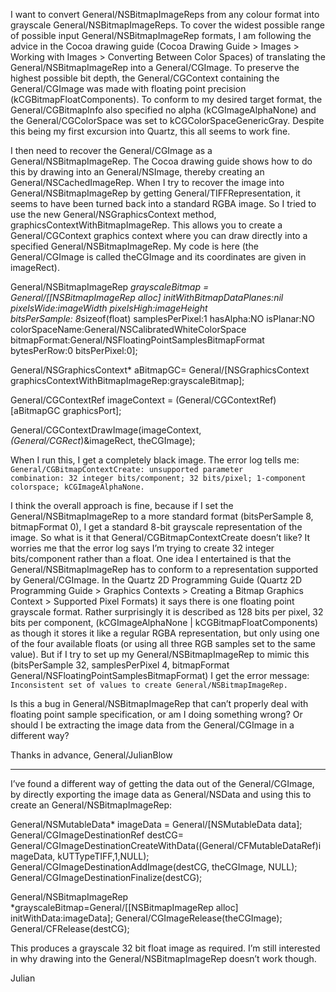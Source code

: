 

I want to convert General/NSBitmapImageReps from any colour format into grayscale General/NSBitmapImageReps. To cover the widest possible range of possible input General/NSBitmapImageRep formats, I am following the advice in the Cocoa drawing guide (Cocoa Drawing Guide > Images > Working with Images > Converting Between Color Spaces) of translating the General/NSBitmapImageRep into a General/CGImage. To preserve the highest possible bit depth, the General/CGContext containing the General/CGImage was made with floating point precision (kCGBitmapFloatComponents). To conform to my desired target format, the General/CGBitmapInfo also specified no alpha (kCGImageAlphaNone) and the General/CGColorSpace was set to kCGColorSpaceGenericGray. Despite this being my first excursion into Quartz, this all seems to work fine.

I then need to recover the General/CGImage as a General/NSBitmapImageRep. The Cocoa drawing guide shows how to do this by drawing into an General/NSImage, thereby creating an General/NSCachedImageRep. When I try to recover the image into General/NSBitmapImageRep by getting General/TIFFRepresentation, it seems to have been turned back into a standard RGBA image. So I tried to use the new General/NSGraphicsContext method, graphicsContextWithBitmapImageRep. This allows you to create a General/CGContext graphics context where you can draw directly into a specified General/NSBitmapImageRep. My code is here (the General/CGImage is called theCGImage and its coordinates are given in imageRect).

    
General/NSBitmapImageRep *grayscaleBitmap = General/[[NSBitmapImageRep alloc] initWithBitmapDataPlanes:nil 
				pixelsWide:imageWidth pixelsHigh:imageHeight  
				bitsPerSample: 8*sizeof(float)
				samplesPerPixel:1 
				hasAlpha:NO
				isPlanar:NO
				colorSpaceName:General/NSCalibratedWhiteColorSpace  
				bitmapFormat:General/NSFloatingPointSamplesBitmapFormat 
				bytesPerRow:0
				bitsPerPixel:0];

General/NSGraphicsContext* aBitmapGC=
		General/[NSGraphicsContext graphicsContextWithBitmapImageRep:grayscaleBitmap];

General/CGContextRef imageContext = (General/CGContextRef)[aBitmapGC graphicsPort];

General/CGContextDrawImage(imageContext, *(General/CGRect*)&imageRect, theCGImage);


When I run this, I get a completely black image. The error log tells me:
<code>
General/CGBitmapContextCreate: unsupported parameter combination: 32 integer bits/component; 32 bits/pixel; 1-component colorspace; kCGImageAlphaNone.
</code>


I think the overall approach is fine, because if I set the General/NSBitmapImageRep to a more standard format (bitsPerSample 8, bitmapFormat 0), I get a standard 8-bit grayscale representation of the image. So what is it that General/CGBitmapContextCreate doesn’t like? It worries me that the error log says I’m trying to create 32 integer bits/component rather than a float. One idea I entertained is that the General/NSBitmapImageRep has to conform to a representation supported by General/CGImage. In the Quartz 2D Programming Guide (Quartz 2D Programming Guide > Graphics Contexts > Creating a Bitmap Graphics Context > Supported Pixel Formats) it says there is one floating point grayscale format. Rather surprisingly it is described as 128 bits per pixel, 32 bits per component, (kCGImageAlphaNone | kCGBitmapFloatComponents) as though it stores it like a regular RGBA representation, but only using one of the four available floats (or using all three RGB samples set to the same value). But if I try to set up my General/NSBitmapImageRep to mimic this (bitsPerSample 32, samplesPerPixel 4, bitmapFormat General/NSFloatingPointSamplesBitmapFormat) I get the error message: 
<code>
Inconsistent set of values to create General/NSBitmapImageRep.
</code>

Is this a bug in General/NSBitmapImageRep that can’t properly deal with floating point sample specification, or am I doing something wrong? Or should I be extracting the image data from the General/CGImage in a different way?

Thanks in advance, General/JulianBlow

----

I’ve found a different way of getting the data out of the General/CGImage, by directly exporting the image data as General/NSData and using this to create an General/NSBitmapImageRep:

    
General/NSMutableData* imageData = General/[NSMutableData data];
General/CGImageDestinationRef destCG=
			General/CGImageDestinationCreateWithData((General/CFMutableDataRef)imageData,
			kUTTypeTIFF,1,NULL);
General/CGImageDestinationAddImage(destCG, theCGImage, NULL);
General/CGImageDestinationFinalize(destCG);
	
General/NSBitmapImageRep *grayscaleBitmap=General/[[NSBitmapImageRep alloc] initWithData:imageData];
General/CGImageRelease(theCGImage);
General/CFRelease(destCG);


This produces a grayscale 32 bit float image as required. I’m still interested in why drawing into the General/NSBitmapImageRep doesn’t work though.

Julian